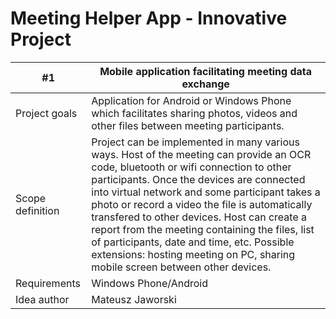 Meeting Helper App - Innovative Project
==========

|     #1           | Mobile application facilitating meeting data exchange          | 
| ---------------- | ------------- | 
| Project goals    | Application for Android or Windows Phone which facilitates sharing photos, videos and other files between meeting participants. | 
| Scope definition | Project can be implemented in many various ways. Host of the meeting can provide an OCR code, bluetooth or wifi connection to other participants. Once the devices are connected into virtual network and some participant takes a photo or record a video the file is automatically transfered to other devices. Host can create a report from the meeting containing the files, list of participants, date and time, etc. Possible extensions: hosting meeting on PC, sharing mobile screen between other devices. |   
| Requirements     | Windows Phone/Android      |   
| Idea author      | Mateusz Jaworski     |   
